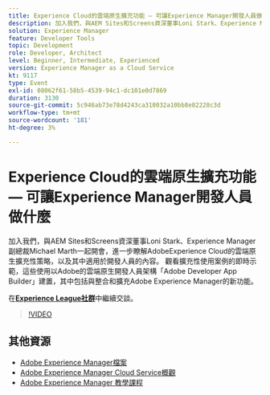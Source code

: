 ```yaml
---
title: Experience Cloud的雲端原生擴充功能 — 可讓Experience Manager開發人員做什麼
description: 加入我們，與AEM Sites和Screens資深董事Loni Stark、Experience Manager副總裁Michael Marth一起開會，進一步瞭解AdobeExperience Cloud的雲端原生擴充性策略，以及其中適用於開發人員的內容。 觀看擴充性使用案例的即時示範，這些使用以Adobe的雲端原生開發人員架構「Adobe Developer App Builder」建置，其中包括與整合和擴充Adobe Experience Manager的新功能。
solution: Experience Manager
feature: Developer Tools
topic: Development
role: Developer, Architect
level: Beginner, Intermediate, Experienced
version: Experience Manager as a Cloud Service
kt: 9117
type: Event
exl-id: 08062f61-58b5-4539-94c1-dc101e0d7869
duration: 3130
source-git-commit: 5c946ab73e78d4243ca310032a10bb8e82228c3d
workflow-type: tm+mt
source-wordcount: '181'
ht-degree: 3%

---
```


# Experience Cloud的雲端原生擴充功能 — 可讓Experience Manager開發人員做什麼

加入我們，與AEM Sites和Screens資深董事Loni Stark、Experience Manager副總裁Michael Marth一起開會，進一步瞭解AdobeExperience Cloud的雲端原生擴充性策略，以及其中適用於開發人員的內容。 觀看擴充性使用案例的即時示範，這些使用以Adobe的雲端原生開發人員架構「Adobe Developer App Builder」建置，其中包括與整合和擴充Adobe Experience Manager的新功能。

在&#x200B;**[Experience League社群](https://adobe.ly/2XTk7aX)**&#x200B;中繼續交談。

>[!VIDEO](https://video.tv.adobe.com/v/337491/?quality=12&learn=on&hidetitle=true)

## 其他資源

- [Adobe Experience Manager檔案](https://experienceleague.adobe.com/docs/experience-manager-cloud-service.html?lang=zh-Hant)
- [Adobe Experience Manager Cloud Service概觀](https://experienceleague.adobe.com/docs/experience-manager-cloud-service/overview/home.html?lang=zh-Hant)
- [Adobe Experience Manager 教學課程](https://experienceleague.adobe.com/docs/experience-manager-tutorials.html?lang=zh-Hant)
